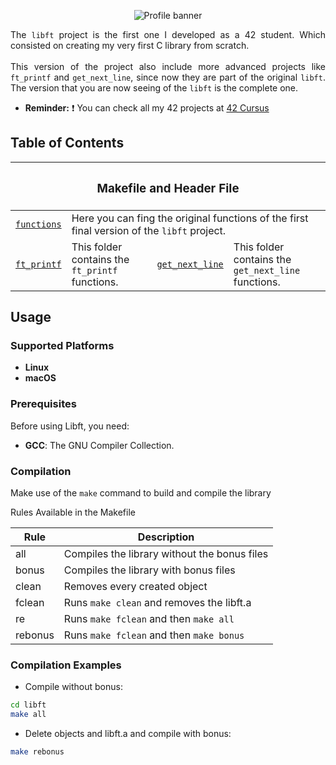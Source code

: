 <p align="center"><img src="../../.github/libftbanner.png" alt="Profile banner"/></p>

<p align="justify">The <code>libft</code> project is the first one I developed as a 42 student. Which consisted on creating my very first C library from scratch.<br><br>This version of the project also include more advanced projects like <code>ft_printf</code> and <code>get_next_line</code>, since now they are part of the original <code>libft</code>. The version that you are now seeing of the <code>libft</code> is the complete one.</p>

- **Reminder:** ❗️ You can check all my 42 projects at <a href="https://github.com/jandrana/42-Cursus">42 Cursus</a>

## Table of Contents

<table>
    <thead>
        <tr>
            <th colspan="4" id="original-functions" margin="30"><h3>Makefile and Header File</h3></th>
        </tr>
    </thead>
    <tbody>
        <tr>
            <td colspan="1"><a href="./functions"><code>functions</code></a></td>
            <td colspan="3">Here you can fing the original functions of the first final version of the <code>libft</code> project.</td>
        </tr>
        <tr>
            <td width="10%"><a href="./ft_printf"><code>ft_printf</code></a></td>
            <td width="40%">This folder contains the <code>ft_printf</code> functions.</td>
            <td width="10%"><a href="./get_next_line"><code>get_next_line</code></a></td>
            <td width="40%">This folder contains the <code>get_next_line</code> functions.</td>
        </tr>
    </tbody>
</table>


## Usage

### Supported Platforms

- **Linux**
- **macOS**

### Prerequisites

Before using Libft, you need:

- **GCC**: The GNU Compiler Collection.

### Compilation

Make use of the `make` command to build and compile the library

Rules Available in the Makefile

<table>
    <thead>
        <th>Rule</th>
        <th>Description</th>
    </thead>
    <tbody>
        <tr>
            <td>all</td>
            <td>Compiles the library without the bonus files</td>
        </tr>
        <tr>
            <td>bonus</td>
            <td>Compiles the library with bonus files</td>
        </tr>
        <tr>
            <td>clean</td>
            <td>Removes every created object</td>
        </tr>
        <tr>
            <td>fclean</td>
            <td>Runs <code>make clean</code> and removes the libft.a</td>
        </tr>
        <tr>
            <td>re</td>
            <td>Runs <code>make fclean</code> and then <code>make all</code></td>
        </tr>
        <tr>
            <td>rebonus</td>
            <td>Runs <code>make fclean</code> and then <code>make bonus</code></td>
        </tr>
    </tbody>
</table>

### Compilation Examples

- Compile without bonus:
```bash
cd libft
make all
```

- Delete objects and libft.a and compile with bonus:
```bash
make rebonus

```
